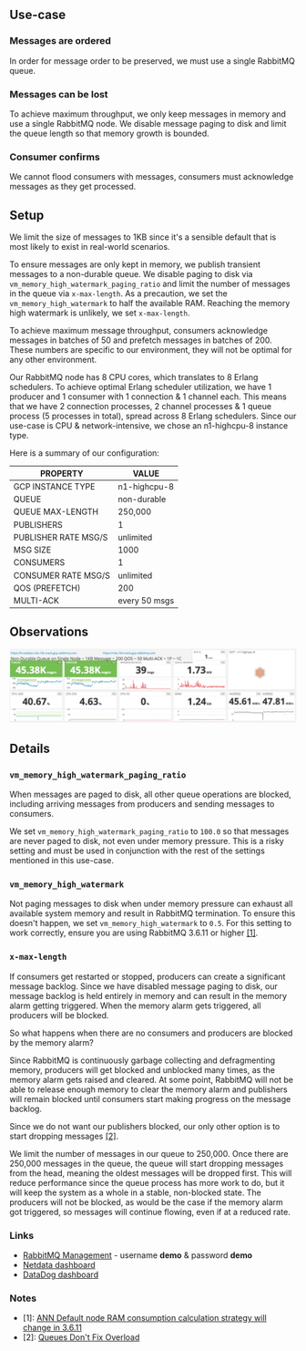 ## Use-case

### Messages are ordered

In order for message order to be preserved, we must use a single RabbitMQ queue.

### Messages can be lost

To achieve maximum throughput, we only keep messages in memory and use a single RabbitMQ node.
We disable message paging to disk and limit the queue length so that memory growth is bounded.

### Consumer confirms

We cannot flood consumers with messages, consumers must acknowledge messages as they get processed.

## Setup

We limit the size of messages to 1KB since it's a sensible default that is most likely to exist in real-world scenarios.

To ensure messages are only kept in memory, we publish transient messages to a non-durable queue.
We disable paging to disk via `vm_memory_high_watermark_paging_ratio` and limit the number of messages in the queue via `x-max-length`.
As a precaution, we set the `vm_memory_high_watermark` to half the available RAM.
Reaching the memory high watermark is unlikely, we set `x-max-length`.

To achieve maximum message throughput, consumers acknowledge messages in batches of 50 and prefetch messages in batches of 200.
These numbers are specific to our environment, they will not be optimal for any other environment.

Our RabbitMQ node has 8 CPU cores, which translates to 8 Erlang schedulers.
To achieve optimal Erlang scheduler utilization, we have 1 producer and 1 consumer with 1 connection & 1 channel each.
This means that we have 2 connection processes, 2 channel processes & 1 queue process (5 processes in total), spread across 8 Erlang schedulers.
Since our use-case is CPU & network-intensive, we chose an n1-highcpu-8 instance type.

Here is a summary of our configuration:

| PROPERTY             | VALUE         |
| -------------------- | ------------- |
| GCP INSTANCE TYPE    | n1-highcpu-8  |
| QUEUE                | non-durable   |
| QUEUE MAX-LENGTH     | 250,000       |
| PUBLISHERS           | 1             |
| PUBLISHER RATE MSG/S | unlimited     |
| MSG SIZE             | 1000          |
| CONSUMERS            | 1             |
| CONSUMER RATE MSG/S  | unlimited     |
| QOS (PREFETCH)       | 200           |
| MULTI-ACK            | every 50 msgs |

## Observations

![](ndq-1kb-mack.png)

## Details

### `vm_memory_high_watermark_paging_ratio`

When messages are paged to disk, all other queue operations are blocked, including arriving messages from producers and sending messages to consumers.

We set `vm_memory_high_watermark_paging_ratio` to `100.0` so that messages are never paged to disk, not even under memory pressure.
This is a risky setting and must be used in conjunction with the rest of the settings mentioned in this use-case.

### `vm_memory_high_watermark`

Not paging messages to disk when under memory pressure can exhaust all available system memory and result in RabbitMQ termination.
To ensure this doesn't happen, we set `vm_memory_high_watermark` to `0.5`.
For this setting to work correctly, ensure you are using RabbitMQ 3.6.11 or higher [\[1\]](#3.6.11-mem).

### `x-max-length`

If consumers get restarted or stopped, producers can create a significant message backlog.
Since we have disabled message paging to disk, our message backlog is held entirely in memory and can result in the memory alarm getting triggered.
When the memory alarm gets triggered, all producers will be blocked.

So what happens when there are no consumers and producers are blocked by the memory alarm?

Since RabbitMQ is continuously garbage collecting and defragmenting memory, producers will get blocked and unblocked many times, as the memory alarm gets raised and cleared.
At some point, RabbitMQ will not be able to release enough memory to clear the memory alarm and publishers will remain blocked until consumers start making progress on the message backlog.

Since we do not want our publishers blocked, our only other option is to start dropping messages [\[2\]](#queues-dont-fix-overload).

We limit the number of messages in our queue to 250,000.
Once there are 250,000 messages in the queue, the queue will start dropping messages from the head, meaning the oldest messages will be dropped first.
This will reduce performance since the queue process has more work to do, but it will keep the system as a whole in a stable, non-blocked state.
The producers will not be blocked, as would be the case if the memory alarm got triggered, so messages will continue flowing, even if at a reduced rate.

### Links

* [RabbitMQ Management](https://ndq-1kb-mack.gcp.rabbitmq.com/) - username **demo** &amp; password **demo**
* [Netdata dashboard](https://0-netdata-ndq-1kb-mack.gcp.rabbitmq.com/)
* [DataDog dashboard](https://p.datadoghq.com/sb/eac1d6667-5abde23a53)

### Notes

* <a name="3.6.11-mem">\[1\]</a>: [ANN Default node RAM consumption calculation strategy will change in 3.6.11](https://groups.google.com/forum/#!msg/rabbitmq-users/TVZt45O3WzU/jkG4SK_rAQAJ)
* <a name="queues-dont-fix-overload">\[2\]</a>: [Queues Don't Fix Overload](https://ferd.ca/queues-don-t-fix-overload.html)
